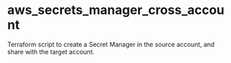 # aws_secrets_manager_cross_account
Terraform script to create a Secret Manager in the source account, and share with the target account.
